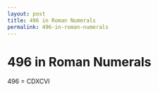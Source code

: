 ```yaml
---
layout: post
title: 496 in Roman Numerals
permalink: 496-in-roman-numerals
---
```


# 496 in Roman Numerals

496 = CDXCVI
